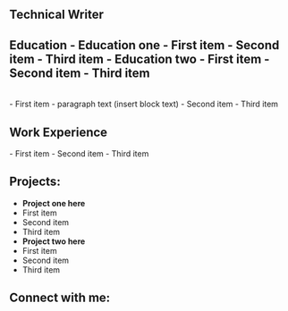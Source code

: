 ## Technical Writer
<h2>
<b>Education</b>
 - <b>Education one</b>
 - First item
- Second item
- Third item
- <b>Education two</b>
- First item
- Second item
- Third item
</h2>
<br> 
- First item - paragraph text (insert block text)
- Second item
- Third item
<h2><b>Work Experience</b></h2>
- First item
- Second item
- Third item
<br> 
<h2>



<h2>Projects:</h2>

- <b>Project one here</b>
 - First item
- Second item
- Third item
- <b>Project two here</b>
- First item
- Second item
- Third item


<h2>Connect with me:</h2>

[linkedin]: www.linkedin.com/in/hilaryyothers
